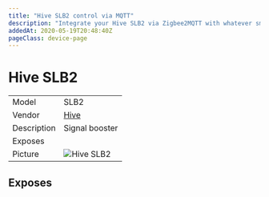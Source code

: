 ```yaml
---
title: "Hive SLB2 control via MQTT"
description: "Integrate your Hive SLB2 via Zigbee2MQTT with whatever smart home infrastructure you are using without the vendor's bridge or gateway."
addedAt: 2020-05-19T20:48:40Z
pageClass: device-page
---
```


<!-- !!!! -->
<!-- ATTENTION: This file is auto-generated through docgen! -->
<!-- You can only edit the "Notes"-Section between the two comment lines "Notes BEGIN" and "Notes END". -->
<!-- Do not use h1 or h2 heading within "## Notes"-Section. -->
<!-- !!!! -->

# Hive SLB2

|     |     |
|-----|-----|
| Model | SLB2  |
| Vendor  | [Hive](/supported-devices/#v=Hive)  |
| Description | Signal booster |
| Exposes |  |
| Picture | ![Hive SLB2](https://www.zigbee2mqtt.io/images/devices/SLB2.png) |


<!-- Notes BEGIN: You can edit here. Add "## Notes" headline if not already present. -->


<!-- Notes END: Do not edit below this line -->




## Exposes



